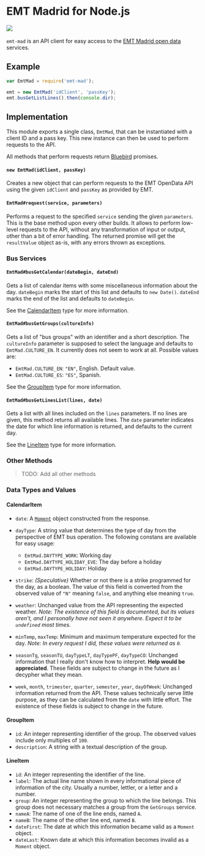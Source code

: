 EMT Madrid for Node.js
======================

![](http://img.shields.io/npm/v/emt-mad.svg?style=flat)
&nbsp;
<!--![](http://img.shields.io/travis/darkhogg/emt-mad.svg?style=flat)-->

`emt-mad` is an API client for easy access to the [EMT Madrid open data][emtod]
services.

  [emtod]: http://opendata.emtmadrid.es/


Example
-------

```javascript
var EmtMad = require('emt-mad');

emt = new EmtMad('idClient', 'passKey');
emt.busGetListLines().then(console.dir);
```


Implementation
--------------

This module exports a single class, `EmtMad`, that can be instantiated with a
client ID and a pass key. This new instance can then be used to perform requests
to the API.

All methods that perform requests return [Bluebird] promises.

  [Bluebird]: https://github.com/petkaantonov/bluebird

#### `new EmtMad(idClient, passKey)`

Creates a new object that can perform requests to the EMT OpenData API using the
given `idClient` and `passKey` as provided by EMT.


#### `EmtMad#request(service, parameters)`

Performs a request to the specified `service` sending the given `parameters`.
This is the base method upon every other builds. It allows to perform low-level
requests to the API, without any transformation of input or output, other than a
bit of error handling. The returned promise will get the `resultValue` object
as-is, with any errors thrown as exceptions.


### Bus Services

#### `EmtMad#busGetCalendar(dateBegin, dateEnd)`

Gets a list of calendar items with some miscellaneous information about the
day. `dateBegin` marks the start of this list and defaults to `new Date()`.
`dateEnd` marks the end of the list and defaults to `dateBegin`.

See the [CalendarItem](#calendaritem) type for more information.


#### `EmtMad#busGetGroups(cultureInfo)`

Gets a list of "bus groups" with an identifier and a short description.
The `cultureInfo` parameter is supposed to select the language and defaults to
`EmtMad.CULTURE_EN`. It currently does not seem to work at all. Possible values
are:

  - `EmtMad.CULTURE_EN`: `"EN"`, English. Default value.
  - `EmtMad.CULTURE_ES`: `"ES"`, Spanish.

See the [GroupItem](#groupitem) type for more information.


#### `EmtMad#busGetLinesList(lines, date)`

Gets a list with all lines included on the `lines` parameters. If no lines are
given, this method returns all available lines. The `date` parameter indicates
the date for which line information is returned, and defaults to the current
day.

See the [LineItem](#lineitem) type for more information.


### Other Methods

> TODO: Add all other methods


### Data Types and Values

#### CalendarItem

  - `date`: A [`Moment`][momentjs] object constructed from the response.
  - `dayType`: A string value that determines the type of day from the
    perspective of EMT bus operation. The following constans are available for
    easy usage:

    + `EmtMad.DAYTYPE_WORK`: Working day
    + `EmtMad.DAYTYPE_HOLIDAY_EVE`: The day before a holiday
    + `EmtMad.DAYTYPE_HOLIDAY`: Holiday

  - `strike`: *(Speculative)* Whether or not there is a strike programmed for
    the day, as a boolean. The value of this field is converted from the
    observed value of `"N"` meaning `false`, and anything else meaning `true`.
  - `weather`: Unchanged value from the API representing the expected weather.
    *Note: The existence of this field is documented, but its values aren't, and
    I personally have not seen it anywhere. Expect it to be `undefined` most
    times.*
  - `minTemp`, `maxTemp`: Minimum and maximum temperature expected for the day.
    *Note: In every request I did, these values were returned as `0`.*
  - `seasonTg`, `seasonTU`, `dayTypeLT`, `dayTypePF`, `dayTypeCO`: Unchanged
    information that I really don't know how to interpret.
    **Help would be appreciated**. These fields are subject to change in the
    future as I decypher what they mean.
  - `week`, `month`, `trimester`, `quarter`, `semester`, `year`, `dayOfWeek`:
    Unchanged information returned from the API. These values technically serve
    little purpose, as they can be calculated from the `date` with little
    effort. The existence of these fields is subject to change in the future.

  [momentjs]: http://momentjs.com/


#### GroupItem

  - `id`: An integer representing identifier of the group. The observed values
    include only multiples of `100`.
  - `description`: A string with a textual description of the group.


#### LineItem

  - `id`: An integer representing the identifier of the line.
  - `label`: The actual line name shown in every informational piece of
    information of the city. Usually a number, lettler, or a letter and a
    number.
  - `group`: An integer representing the group to which the line belongs. This
    group does not necessary matches a group from the `GetGroups` service.
  - `nameA`: The name of one of the line ends, named `A`.
  - `nameB`: The name of the other line end, named `B`.
  - `dateFirst`: The date at which this information became valid as a `Moment`
    object.
  - `dateLast`: Known date at which this information becomes invalid as a
    `Moment` object.


